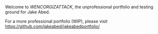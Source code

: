 Welcome to *WENCORGIZATTACK*, the unprofessional portfolio and testing ground for Jake Abed.

For a more professional portfolio (WIP), please visit https://github.com/jakeabed/jakeabedportfolio/